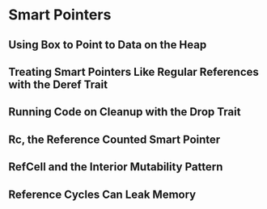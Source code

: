 # Smart Pointers
## Using Box<T> to Point to Data on the Heap
## Treating Smart Pointers Like Regular References with the Deref Trait
## Running Code on Cleanup with the Drop Trait
## Rc<T>, the Reference Counted Smart Pointer
## RefCell<T> and the Interior Mutability Pattern
## Reference Cycles Can Leak Memory
